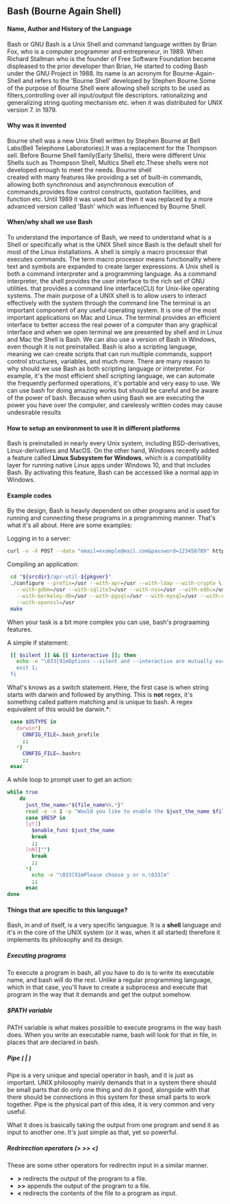 ## Bash (Bourne Again Shell)

#### Name, Author and History of the Language
   Bash or GNU Bash is a Unix Shell and command language written by Brian Fox, who is a computer programmer 
and entrepreneur, in 1989.  When Richard Stallman who is the founder of Free Software Foundation became 
displeased to the prior developer than Brian, He started to coding Bash under the GNU Project in 1988. Its name is
an acronym for Bourne-Again-Shell and refers to the 'Bourne Shell' developed by Stephen Bourne.Some of the purpose
of Bourne Shell were allowing shell scripts to be used as filters,controlling over all input/output file descriptors.
rationalizing and generalizing string quoting mechanism etc. when it was distributed for UNIX version 7. in 1979.
 
 
#### Why was it invented
   Bourne shell was a new Unix Shell written by Stephen Bourne at Bell Labs(Bell Telephone Laboratories).It was 
a replacement for the Thompson sell. Before Bourne Shell family(Early Shells), there were different Unix Shells 
such as Thompson Shell, Multics Shell etc.These shells were not developed enough to meet the needs. Bourne shell  
created with many features like providing a set of built-in commands, allowing both synchronous and asynchronous
execution of commands,provides flow control constructs, quotation facilities, and function etc. Until 1989 it was
used but at then it was replaced by a more advanced version called 'Bash' which was influenced by Bourne Shell.
   
   
#### When/why shall we use Bash
   To understand the importance of Bash, we need to understand what is a Shell or specifically  what is the 
UNIX Shell since Bash is the default shell for most of the Linux installations.
   A shell is simply a macro processor that executes commands. The term macro processor means functionality 
where text and symbols are expanded to create larger expressions.
   A Unix shell is both a command interpreter and a programming language. As a command interpreter, the shell
provides the user interface to the rich set of GNU utilities. that provides a command line interface(CLI) for 
Unix-like operating systems. The main purpose of a UNIX shell is to allow users to interact effectively with 
the system through the command line 
   The terminal is an important component of any useful operating system. It is one of the most important applications
on Mac and Linux. The terminal provides an efficient interface to better access the real power of a computer than 
any graphical interface and when we open terminal we are presented by shell and in Linux and Mac the Shell is 
Bash. We can also use a version of Bash in Windows, even though it is not preinstalled.
   Bash is also a scripting language, meaning we can create scripts that can run multiple commands, support control 
structures, variables, and much more.
   There are many reason to why should we use Bash as both scripting language or interpreter. For example, it's the 
most efficient shell scripting language, we can automate the frequently performed operations, it's portable and
very easy to use. We can use bash for doing amazing works but should be careful and be aware of the power of bash. 
Because when using Bash we are executing the power you have over the computer, and carelessly written codes may 
cause undesirable results


#### How to setup an environment to use it in different platforms
Bash is preinstalled in nearly every Unix system, including BSD-derivatives,
Linux-derivatives and MacOS. On the other hand, Windows recently added a feature
called **Linux Subsystem for Windows**, which is a compatibility layer for running
native Linux apps under Windows 10, and that includes Bash. By activating this
feature, Bash can be accessed like a normal app in Windows.

#### Example codes
By the design, Bash is heavly dependent on other programs and is used for
running and connecting these programs in a programming manner. That's what it's
all about. Here are some examples:

Logging in to a server:
```bash
curl -v -X POST --data "email=example@mail.com&password=123456789" http://exampleserver.com/rest/login
```

Compiling an application:
```bash
 cd "${srcdir}/apr-util-${pkgver}"
 ./configure --prefix=/usr --with-apr=/usr --with-ldap --with-crypto \
   --with-gdbm=/usr --with-sqlite3=/usr --with-nss=/usr --with-odbc=/usr \
   --with-berkeley-db=/usr --with-pgsql=/usr --with-mysql=/usr --with-oracle=/usr \
   --with-openssl=/usr
 make
```

When your task is a bit more complex you can use, bash's prograaming features.

A simple if statement:
```bash
 [[ $silent ]] && [[ $interactive ]]; then
   echo -e "\033[91mOptions --silent and --interactive are mutually exclusive. Please choose one or the other.\033
   exit 1;
 fi
```

What's knows as a switch statement. Here, the first case is when string starts with darwin 
and followed by anything. This is **not** regex, it's something called pattern matching
and is unique to bash. A regex equivalent of this would be darwin.*:
```bash
 case $OSTYPE in
   darwin*)
     CONFIG_FILE=.bash_profile
     ;;
   *)
     CONFIG_FILE=.bashrc
     ;;
 esac
```

A while loop to prompt user to get an action:

```bash
while true
    do
      just_the_name="${file_name%%.*}"
      read -e -n 1 -p "Would you like to enable the $just_the_name $file_type? [y/N] " RESP
      case $RESP in
      [yY])
        $enable_func $just_the_name
        break
        ;;
      [nN]|"")
        break
        ;;
      *)
        echo -e "\033[91mPlease choose y or n.\033[m"
        ;;
      esac
done
```

#### Things that are specific to this language?
Bash, in and of itself, is a very specific languague. It is a **shell** language and
it's in the core of the UNIX system (or it was, when it all started) therefore it implements
its philosophy and its design.

##### Executing programs
To execute a program in bash, all you have to do is to write its executable name, and bash
will do the rest. Unlike a regular programming language, which in that case, you'll have to
create a subprocess and execute that program in the way that it demands and get the output somehow.

##### $PATH variable
PATH variable is what makes possiible to execute programs in the way bash does. When you write an
executable name, bash will look for that in file, in places that are declared in bash.

##### Pipe ( | )
Pipe is a very unique and special operator in bash, and it is just as important. UNIX philosophy mainly
demands that in a system there should be small parts that do only one thing and do it good, alongside with that
there should be connections in this system for these small parts to work together. Pipe is the physical 
part of this idea, it is very common and very useful.

What it does is basically taking the output from one program and send it as input to another one. It's just
simple as that, yet so powerful.

##### Redrirection operators (> >> <)
These are some other operators for redirectin input in a similar manner.

- **>** redirects the output of the program to a file.
- **>>** appends the output of the program to a file.
- **<** redirects the contents of the file to a program as input.
